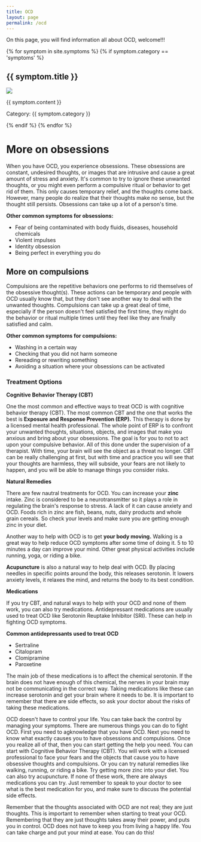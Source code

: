 ```yaml
---
title: OCD
layout: page
permalink: /ocd
---
```

On this page, you will find information all about OCD, welcome!!!



{% for symptom in site.symptoms %}
{% if symptom.category == 'symptoms' %}
<h2>{{ symptom.title }}</h2>
<p><img src="{{ symptom.image }}" /></p>
<p>{{ symptom.content }}</p>
<p>Category: {{ symptom.category }}</p>
{% endif %}
{% endfor %} 


# More on obsessions

When you have OCD, you experience obsessions. These obsessions are constant, undesired thoughts, or images that are intrusive and cause a great amount of stress and anxiety. It's common to try to ignore these unwanted thoughts, or you might even perform a compulsive ritual or behavior to get rid of them. This only causes temporary relief, and the thoughts come back. However, many people do realize that their thoughts make no sense, but the thought still persists. Obsessions can take up a lot of a person's time.

**Other common symptoms for obsessions:**
* Fear of being contaminated with body fluids, diseases, household chemicals
* Violent impulses
* Identity obsession
* Being perfect in everything you do

## More on compulsions

Compulsions are the repetitive behaviors one performs to rid themselves of the obsessive thought(s). These actions can be temporary and people with OCD usually know that, but they don't see another way to deal with the unwanted thoughts. Compulsions can take up a great deal of time, especially if the person doesn't feel satisfied the first time, they might do the behavior or ritual multiple times until they feel like they are finally satisfied and calm.

**Other common symptoms for compulsions:**
* Washing in a certain way
* Checking that you did not harm someone
* Rereading or rewriting something
* Avoiding a situation where your obsessions can be activated

### Treatment Options

**Cognitive Behavior Therapy (CBT)**

One the most common and effective ways to treat OCD is with cognitive behavior therapy (CBT). The most common CBT and the one that works the best is **Exposure and Response Prevention (ERP).** This therapy is done by a licensed mental health professional. The whole point of ERP is to confront your unwanted thoughts, situations, objects, and images that make you anxious and bring about your obsessions. The goal is for you to not to act upon your compulsive behavior. All of this done under the supervision of a therapist. With time, your brain will see the object as a threat no longer. CBT can be really challenging at first, but with time and practice you will see that your thoughts are harmless, they will subside, your fears are not likely to happen, and you will be able to manage things you consider risks.

**Natural Remedies**

There are few nautral treatments for OCD. You can increase your **zinc** intake. Zinc is considered to be a neurotransmitter so it plays a role in regulating the brain's response to stress. A lack of it can cause anxiety and OCD. Foods rich in zinc are fish, beans, nuts, dairy products and whole grain cereals. So check your levels and make sure you are getting enough zinc in your diet.

Another way to help with OCD is to get **your body moving.** Walking is a great way to help reduce OCD symptoms after some time of doing it. 5 to 10 minutes a day can improve your mind. Other great physical activities include running, yoga, or riding a bike.

**Acupuncture** is also a natural way to help deal with OCD. By placing needles in specific points around the body, this releases serotonin. It lowers anxiety levels, it relaxes the mind, and returns the body to its best condition.

**Medications**

If you try CBT, and natural ways to help with your OCD and none of them work, you can also try medications. Antidepressant medications are usually used to treat OCD like Serotonin Reuptake Inhibitor (SRI). These can help in fighting OCD symptoms.

**Common antidepressants used to treat OCD**
* Sertraline
* Citalopram
* Clomipramine
* Paroxetine

The main job of these medications is to affect the chemical serotonin. If the brain does not have enough of this chemical, the nerves in your brain may not be communicating in the correct way. Taking medications like these can increase serotonin and get your brain where it needs to be. It is important to remember that there are side effects, so ask your doctor about the risks of taking these medications.


OCD doesn't have to control your life. You can take back the control by managing your symptoms. There are numerous things you can do to fight OCD. First you need to agknowledge that you have OCD. Next you need to know what exactly causes you to have obsessions and compulsions. Once you realize all of that, then you can start getting the help you need. You can start with Cognitive Behavior Therapy (CBT). You will work with a licensed professional to face your fears and the objects that cause you to have obsessive thoughts and compulsions. Or you can try natural remedies like walking, running, or riding a bike. Try getting more zinc into your diet. You can also try acupuncture. If none of these work, there are always medications you can try. Just remember to speak to your doctor to see what is the best medication for you, and make sure to discuss the potential side effects.


Remember that the thoughts associated with OCD are not real; they are just thoughts. This is important to remember when starting to treat your OCD. Remembering that they are just thoughts takes away their power, and puts you in control. OCD does not have to keep you from living a happy life. You can take charge and put your mind at ease. You can do this!